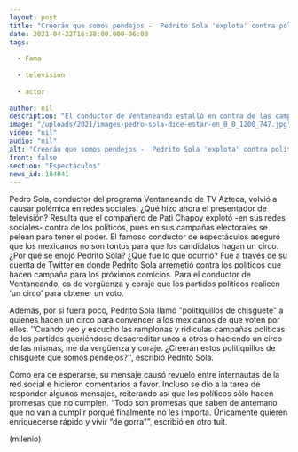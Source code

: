 ```yaml
---
layout: post
title: "Creerán que somos pendejos -  Pedrito Sola 'explota' contra políticos y sus 'ridículas' campañas"
date: 2021-04-22T16:28:00.000-06:00
tags:
  
  - Fama
  
  - television
  
  - actor
  
author: nil
description: "El conductor de Ventaneando estalló en contra de las campañas electorales de algunos políticos, pues hacen -según dijo- un circo: ramplonas y ridículas. "
image: "/uploads/2021/images-pedro-sola-dice-estar-en_0_0_1200_747.jpg"
video: "nil"
audio: "nil"
alt: "Creerán que somos pendejos -  Pedrito Sola 'explota' contra políticos y sus 'ridículas' campañas"
front: false
section: "Espectáculos"
news_id: 184041
---
```


Pedro Sola, conductor del programa Ventaneando de TV Azteca, volvió a causar polémica en redes sociales. ¿Qué hizo ahora el presentador de televisión? Resulta que el compañero de Pati Chapoy explotó -en sus redes sociales- contra de los políticos, pues en sus campañas electorales se pelean para tener el poder. El famoso conductor de espectáculos aseguró que los mexicanos no son tontos para que los candidatos hagan un circo. ¿Por qué se enojó Pedrito Sola? ¿Qué fue lo que ocurrió? Fue a través de su cuenta de Twitter en donde Pedrito Sola arremetió contra los políticos que hacen campaña para los próximos comicios. Para el conductor de Ventaneando, es de vergüenza y coraje que los partidos políticos realicen ‘un circo’ para obtener un voto. 

Además, por si fuera poco, Pedrito Sola llamó "politiquillos de chisguete" a quienes hacen un circo para convencer a los mexicanos de que voten por ellos. ’'Cuando veo y escucho las ramplonas y ridículas campañas políticas de los partidos queriéndose desacreditar unos a otros o haciendo un circo de las mismas, me da vergüenza y coraje. ¿Creerán estos politiquillos de chisguete que somos pendejos?’', escribió Pedrito Sola. 

Como era de esperarse, su mensaje causó revuelo entre internautas de la red social e hicieron comentarios a favor. Incluso se dio a la tarea de responder algunos mensajes, reiterando así que los políticos sólo hacen promesas que no cumplen. “Todo son promesas que saben de antemano que no van a cumplir porqué finalmente no les importa. Únicamente quieren enriquecerse rápido y vivir “de gorra””, escribió en otro tuit. 


(milenio)